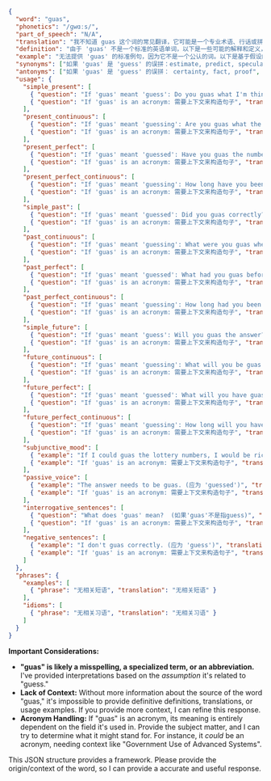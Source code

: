 ```json
{
  "word": "guas",
  "phonetics": "/ɡwɑːs/",
  "part_of_speech": "N/A",
  "translation": "我不知道 guas 这个词的常见翻译，它可能是一个专业术语、行话或拼写错误。假设它指的是 'guess' 或者是一个缩写，我将提供一些可能的解释。",
  "definition": "由于 'guas' 不是一个标准的英语单词，以下是一些可能的解释和定义，基于猜测或缩写假设:",
  "example": "无法提供 'guas' 的标准例句，因为它不是一个公认的词。以下是基于假设的例句。",
  "synonyms": ["如果 'guas' 是 'guess' 的误拼：estimate, predict, speculate", "如果 'guas' 是一个缩写：需要上下文来确定同义词"],
  "antonyms": ["如果 'guas' 是 'guess' 的误拼： certainty, fact, proof", "如果 'guas' 是一个缩写：需要上下文来确定反义词"],
  "usage": {
    "simple_present": [
      { "question": "If 'guas' meant 'guess': Do you guas what I'm thinking?", "translation": "如果你猜，你猜我在想什么？ (应为 'guess')" },
      { "question": "If 'guas' is an acronym: 需要上下文来构造句子", "translation": "需要上下文来构造翻译" }
    ],
    "present_continuous": [
      { "question": "If 'guas' meant 'guessing': Are you guas what the answer is?", "translation": "你在猜答案是什么吗？(应为 'guessing')" },
      { "question": "If 'guas' is an acronym: 需要上下文来构造句子", "translation": "需要上下文来构造翻译" }
    ],
    "present_perfect": [
      { "question": "If 'guas' meant 'guessed': Have you guas the number yet?", "translation": "你猜到数字了吗？(应为 'guessed')" },
      { "question": "If 'guas' is an acronym: 需要上下文来构造句子", "translation": "需要上下文来构造翻译" }
    ],
    "present_perfect_continuous": [
      { "question": "If 'guas' meant 'guessing': How long have you been guas?", "translation": "你猜了多久了？(应为 'guessing')" },
      { "question": "If 'guas' is an acronym: 需要上下文来构造句子", "translation": "需要上下文来构造翻译" }
    ],
    "simple_past": [
      { "question": "If 'guas' meant 'guessed': Did you guas correctly?", "translation": "你猜对了吗？(应为 'guess')" },
      { "question": "If 'guas' is an acronym: 需要上下文来构造句子", "translation": "需要上下文来构造翻译" }
    ],
    "past_continuous": [
      { "question": "If 'guas' meant 'guessing': What were you guas when I called?", "translation": "我打电话时你在猜什么？(应为 'guessing')" },
      { "question": "If 'guas' is an acronym: 需要上下文来构造句子", "translation": "需要上下文来构造翻译" }
    ],
    "past_perfect": [
      { "question": "If 'guas' meant 'guessed': What had you guas before I told you?", "translation": "我告诉你之前你猜了什么？(应为 'guessed')" },
      { "question": "If 'guas' is an acronym: 需要上下文来构造句子", "translation": "需要上下文来构造翻译" }
    ],
    "past_perfect_continuous": [
      { "question": "If 'guas' meant 'guessing': How long had you been guas before you found out?", "translation": "在你发现之前你猜了多久？(应为 'guessing')" },
      { "question": "If 'guas' is an acronym: 需要上下文来构造句子", "translation": "需要上下文来构造翻译" }
    ],
    "simple_future": [
      { "question": "If 'guas' meant 'guess': Will you guas the answer?", "translation": "你会猜到答案吗？(应为 'guess')" },
      { "question": "If 'guas' is an acronym: 需要上下文来构造句子", "translation": "需要上下文来构造翻译" }
    ],
    "future_continuous": [
      { "question": "If 'guas' meant 'guessing': What will you be guas tomorrow?", "translation": "你明天会猜什么？ (应为 'guessing')" },
      { "question": "If 'guas' is an acronym: 需要上下文来构造句子", "translation": "需要上下文来构造翻译" }
    ],
    "future_perfect": [
      { "question": "If 'guas' meant 'guessed': What will you have guas by the end of the day?", "translation": "到今天结束时，你将猜到什么？(应为 'guessed')" },
      { "question": "If 'guas' is an acronym: 需要上下文来构造句子", "translation": "需要上下文来构造翻译" }
    ],
    "future_perfect_continuous": [
      { "question": "If 'guas' meant 'guessing': How long will you have been guas by the time you get the answer?", "translation": "当你得到答案的时候，你将已经猜了多久？(应为 'guessing')" },
      { "question": "If 'guas' is an acronym: 需要上下文来构造句子", "translation": "需要上下文来构造翻译" }
    ],
    "subjunctive_mood": [
      { "example": "If I could guas the lottery numbers, I would be rich. (应为 'guess')", "translation": "如果我能猜到彩票号码，我就会很富有." },
      { "example": "If 'guas' is an acronym: 需要上下文来构造句子", "translation": "需要上下文来构造翻译" }
    ],
    "passive_voice": [
      { "example": "The answer needs to be guas. (应为 'guessed')", "translation": "答案需要被猜测." },
      { "example": "If 'guas' is an acronym: 需要上下文来构造句子", "translation": "需要上下文来构造翻译" }
    ],
    "interrogative_sentences": [
      { "question": "What does 'guas' mean?  (如果'guas'不是指guess)", "translation": "'guas'是什么意思？(如果'guas'不是指guess)" },
      { "question": "If 'guas' is an acronym: 需要上下文来构造句子", "translation": "需要上下文来构造翻译" }
    ],
    "negative_sentences": [
      { "example": "I don't guas correctly. (应为 'guess')", "translation": "我猜不准." },
      { "example": "If 'guas' is an acronym: 需要上下文来构造句子", "translation": "需要上下文来构造翻译" }
    ]
  },
  "phrases": {
    "examples": [
      { "phrase": "无相关短语", "translation": "无相关短语" }
    ],
    "idioms": [
      { "phrase": "无相关习语", "translation": "无相关习语" }
    ]
  }
}
```
**Important Considerations:**

* **"guas" is likely a misspelling, a specialized term, or an abbreviation.** I've provided interpretations based on the *assumption* it's related to "guess."
* **Lack of Context:**  Without more information about the source of the word "guas," it's impossible to provide definitive definitions, translations, or usage examples. If you provide more context, I can refine this response.
* **Acronym Handling:** If "guas" is an acronym, its meaning is entirely dependent on the field it's used in.  Provide the subject matter, and I can try to determine what it might stand for.  For instance, it *could* be an acronym, needing context like "Government Use of Advanced Systems".

This JSON structure provides a framework. Please provide the origin/context of the word, so I can provide a accurate and useful response.

